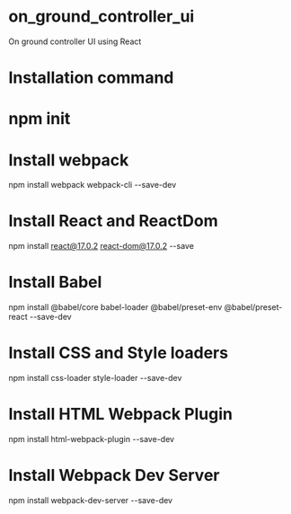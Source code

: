 # on_ground_controller_ui
On ground controller UI using React



# Installation command
# npm init

# Install webpack
npm install webpack webpack-cli --save-dev

# Install React and ReactDom
npm install react@17.0.2 react-dom@17.0.2 --save

# Install Babel
npm install @babel/core babel-loader @babel/preset-env @babel/preset-react --save-dev

# Install CSS and Style loaders
npm install css-loader style-loader --save-dev


# Install HTML Webpack Plugin 
npm install html-webpack-plugin --save-dev

# Install Webpack Dev Server
npm install webpack-dev-server --save-dev